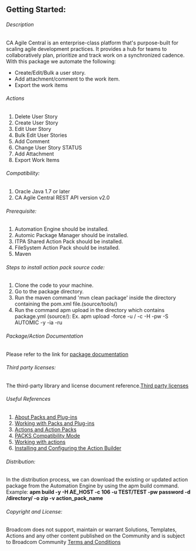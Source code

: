 ## Getting Started:


###### Description
 
CA Agile Central is an enterprise-class platform that's purpose-built for scaling agile development practices. It provides a hub for teams to collaboratively plan, prioritize and track work on a synchronized cadence. With this package we automate the following:

* Create/Edit/Bulk  a user story.
* Add attachment/comment to the work item.
* Export the work items

###### Actions
 
 1.  Delete User Story
 2.  Create User Story
 3.  Edit User Story
 4.  Bulk Edit User  Stories
 5.  Add Comment
 6.  Change User Story STATUS
 7.  Add Attachment
 8.  Export Work Items

 
 ###### Compatibility:

1. Oracle Java 1.7 or later
2. CA Agile Central REST API version v2.0 

###### Prerequisite:

1. Automation Engine should be installed.
2. Automic Package Manager should be installed.
3. ITPA Shared Action Pack should be installed. 
4. FileSystem Action Pack should be installed.
5. Maven

###### Steps to install action pack source code:

1. Clone the code to your machine.
2. Go to the package directory.
3. Run the maven command 'mvn clean package' inside the directory containing the pom.xml file.(source/tools/)
4. Run the command apm upload in the directory which contains package.yml (source/):
   Ex. apm upload -force -u <Name>/<Department> -c <Client-id> -H <Host> -pw <Password> -S AUTOMIC -y -ia -ru


###### Package/Action Documentation

Please refer to the link for [package documentation](source/ae/DOCUMENTATION/PCK.AUTOMIC_CA_AGILECENTRAL.PUB.DOC.xml)

###### Third party licenses:

The third-party library and license document reference.[Third party licenses](source/ae/DOCUMENTATION/PCK.AUTOMIC_CA_AGILECENTRAL.PUB.LICENSES.xml)

###### Useful References

1. [About Packs and Plug-ins](https://docs.automic.com/documentation/webhelp/english/AA/12.3/DOCU/12.3/Automic%20Automation%20Guides/help.htm#PluginManager/PM_AboutPacksandPlugins.htm?Highlight=Action%20packs)
2. [Working with Packs and Plug-ins](https://docs.automic.com/documentation/webhelp/english/AA/12.3/DOCU/12.3/Automic%20Automation%20Guides/help.htm#PluginManager/PM_WorkingWith.htm#link10)
3. [Actions and Action Packs](https://docs.automic.com/documentation/webhelp/english/AA/12.3/DOCU/12.3/Automic%20Automation%20Guides/help.htm#_Common/ReleaseHighlights/RH_Plugin_PackageManager.htm?Highlight=Action%20packs)
4. [PACKS Compatibility Mode](https://docs.automic.com/documentation/webhelp/english/AA/12.3/DOCU/12.3/Automic%20Automation%20Guides/help.htm#AWA/Variables/UC_CLIENT_SETTINGS/UC_CLIENT_PACKS_COMPATIBILITY_MODE.htm?Highlight=Action%20packs)
5. [Working with actions](https://docs.automic.com/documentation/webhelp/english/AA/12.3/DOCU/12.3/Automic%20Automation%20Guides/help.htm#ActionBuilder/AB_WorkingWith.htm#link4)
6. [Installing and Configuring the Action Builder](https://docs.automic.com/documentation/webhelp/english/AA/12.3/DOCU/12.3/Automic%20Automation%20Guides/help.htm#ActionBuilder/install_configure_plugins_AB.htm?Highlight=Action%20packs)

###### Distribution: 

In the distribution process, we can download the existing or updated action package from the Automation Engine by using the apm build command.
Example: **apm build -y -H AE_HOST -c 106 -u TEST/TEST -pw password -d /directory/ -o zip -v action_pack_name**
			
			
###### Copyright and License: 

Broadcom does not support, maintain or warrant Solutions, Templates, Actions and any other content published on the Community and is subject to Broadcom Community [Terms and Conditions](https://community.broadcom.com/termsandconditions)

 